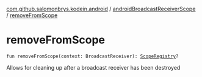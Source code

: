 [com.github.salomonbrys.kodein.android](../index.md) / [androidBroadcastReceiverScope](index.md) / [removeFromScope](.)

# removeFromScope

`fun removeFromScope(context: BroadcastReceiver): `[`ScopeRegistry`](../../com.github.salomonbrys.kodein.bindings/-scope-registry/index.md)`?`

Allows for cleaning up after a broadcast receiver has been destroyed

